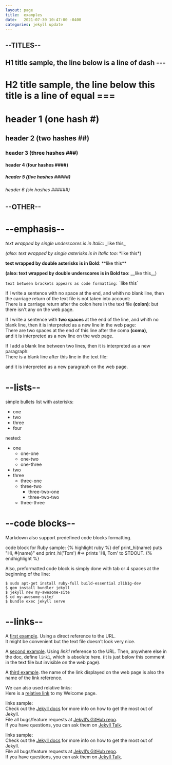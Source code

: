 ```yaml
---
layout: page
title:  examples
date:   2021-07-30 10:47:00 -0400
categories: jekyll update
---
```





--TITLES--
---------------

H1 title sample, the line below is a line of dash ---
---------------

H2 title sample, the line below this title is a line of equal ===
===============

# header 1 (one hash \#)
## header 2 (two hashes \#\#)
### header 3 (three hashes \#\#\#)
#### header 4 (four hashes \#\#\#\#)
##### header 5 (five hashes \#\#\#\#\#)
###### header 6 (six hashes \#\#\#\#\#\#)




--OTHER--
---------------


--emphasis--
===============

_text wrapped by single underscores is in Italic_: \_like this\_

*(also: text wrapped by single asterisks is in Italic too*: \*like this\*)

**text wrapped by double asterisks is in Bold**: \*\*like this\*\*

__(also: text wrapped by double underscores is in Bold too__: \_\_like this\_\_)

`text between brackets appears as code formatting:` \`like this\`

If I write a sentence with no space at the end, and whith no blank line, then the carriage return of the text file is not taken into account:  
There is a carriage return after the colon here in the text file **(colon)**:
but there isn't any on the web page.

If I write a sentence with **two spaces** at the end of the line, and whith no blank line, then it is interpreted as a new line in the web page:  
There are two spaces at the end of this line after the coma **(coma)**,  
and it is interpreted as a new line on the web page.

If I add a blank line between two lines, then it is interpreted as a new paragraph:  
There is a blank line after this line in the text file:  

and it is interpreted as a new paragraph on the web page.


--lists--
===============

simple bullets list with asterisks:
* one 
* two 
* three
* four

nested:
* one 
  * one-one
  * one-two
  * one-three
* two 
* three
  * three-one
  * three-two
    * three-two-one
    * three-two-two
  * three-three




--code blocks--
===============

Markdown also support predefined code blocks formatting.

code block for Ruby sample:
{% highlight ruby %}
def print_hi(name)
  puts "Hi, #{name}"
end
print_hi('Tom')
#=> prints 'Hi, Tom' to STDOUT.
{% endhighlight %}

Also, preformatted code block is simply done with tab or 4 spaces at the beginning of the line:

    $ sudo apt-get install ruby-full build-essential zlib1g-dev
    $ gem install bundler jekyll
    $ jekyll new my-awesome-site
    $ cd my-awesome-site/
    $ bundle exec jekyll serve





--links--
===============

A [first example](http://localhost:4000/jekyll/update/2021/07/29/welcome-to-jekyll.html "My welcome page").
Using a direct reference to the URL.  
It might be convenient but the text file doesn't look very nice.

A [second example][link1]. Using _link1_ reference to the URL. Then, anywhere else in the doc, define `link1`, which is absolute here.
(it is just below this comment in the text file but invisible on the web page).

  [link1]: http://localhost:4000/jekyll/update/2021/07/29/welcome-to-jekyll.html "My welcome page"

A [third example][]. the name of the link displayed on the web page is also the name of the link reference.

  [third example]: http://localhost:4000/ "root page"


We can also used relative links:  
Here is a [relative link][] to my Welcome page.  

  [relative link]: /jekyll/update/2021/07/29/welcome-to-jekyll.html "relative link to my Welcome page"



links sample:  
Check out the [Jekyll docs][jekyll-docs] for more info on how to get the most out of Jekyll.  
File all bugs/feature requests at [Jekyll’s GitHub repo][jekyll-gh].  
If you have questions, you can ask them on [Jekyll Talk][jekyll-talk].  

[jekyll-docs]: https://jekyllrb.com/docs/home
[jekyll-gh]:   https://github.com/jekyll/jekyll
[jekyll-talk]: https://talk.jekyllrb.com/


links sample:  
Check out the [Jekyll docs][] for more info on how to get the most out of Jekyll.  
File all bugs/feature requests at [Jekyll’s GitHub repo][].  
If you have questions, you can ask them on [Jekyll Talk][].  

[Jekyll docs]: https://jekyllrb.com/docs/home
[Jekyll’s GitHub repo]:   https://github.com/jekyll/jekyll
[Jekyll Talk]: https://talk.jekyllrb.com/

